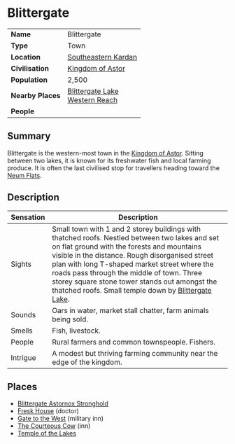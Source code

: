 # Blittergate

|||
| --- | --- |
| **Name** | Blittergate | place.4
| **Type** | Town |
| **Location** | [Southeastern Kardan](../../regions/southeastern-kardan.md) |
| **Civilisation** | [Kingdom of Astor](../../../civilisations/kingdom-of-astor/kingdom-of-astor.md) |
| **Population** | 2,500 |
| **Nearby Places** | [Blittergate Lake](../../topography/rivers-lakes/blittergate-lake.md)<br>[Western Reach](../../roads/western-reach.md) |
| **People** | |

## Summary

Blittergate is the western-most town in the [Kingdom of Astor](../../../civilisations/kingdom-of-astor/kingdom-of-astor.md). Sitting between two lakes, it is known for its freshwater fish and local farming produce. It is often the last civilised stop for travellers heading toward the [Neum Flats](../../topography/valleys-plains-deserts/neum-flats.md).

## Description

| Sensation | Description |
| ---- | --- |
| Sights | Small town with 1 and 2 storey buildings with thatched roofs. Nestled between two lakes and set on flat ground with the forests and mountains visible in the distance. Rough disorganised street plan with long T-shaped market street where the roads pass through the middle of town. Three storey square stone tower stands out amongst the thatched roofs. Small temple down by [Blittergate Lake](../../topography/rivers-lakes/blittergate-lake.md). |
| Sounds | Oars in water, market stall chatter, farm animals being sold. |
| Smells | Fish, livestock. |
| People | Rural farmers and common townspeople. Fishers. |
| Intrigue | A modest but thriving farming community near the edge of the kingdom. |

## Places

- [Blittergate Astornox Stronghold](../strongholds/blittergate-astornox-stronghold.md)
- [Fresk House](../../buildings/houses/fresk-house.md) (doctor)
- [Gate to the West](../../buildings/inns-taverns/gate-to-the-west.md) (military inn)
- [The Courteous Cow](../../buildings/inns-taverns/the-courteous-cow.md) (inn)
- [Temple of the Lakes](../../buildings/temples/temple-of-the-lakes.md)
